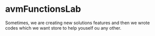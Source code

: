 # avmFunctionsLab
Sometimes, we are creating new solutions features and then we wrote codes which we want store to help youself ou any other.
